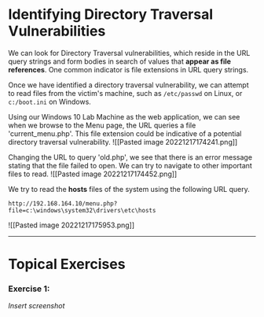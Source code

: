 # Identifying Directory Traversal Vulnerabilities
We can look for Directory Traversal vulnerabilities, which reside in the URL query strings and form bodies in search of values that **appear as file references**. One common indicator is file extensions in URL query strings.

Once we have identified a directory traversal vulnerability, we can attempt to read files from the victim's machine, such as `/etc/passwd` on Linux, or `c:/boot.ini` on Windows.

Using our Windows 10 Lab Machine as the web application, we can see when we browse to the Menu page, the URL queries a file 'current_menu.php'. This file extension could be indicative of a potential directory traversal vulnerability.
![[Pasted image 20221217174241.png]]

Changing the URL to query 'old.php', we see that there is an error message stating that the file failed to open. We can try to navigate to other important files to read.
![[Pasted image 20221217174452.png]]

We try to read the **hosts** files of the system using the following URL query.
````
http://192.168.164.10/menu.php?file=c:\windows\system32\drivers\etc\hosts
````
![[Pasted image 20221217175953.png]]


***
# Topical Exercises

### Exercise 1:
*Insert screenshot*

